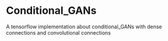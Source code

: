 # Conditional_GANs
A tensorflow implementation about conditional_GANs with dense connections and convolutional connections